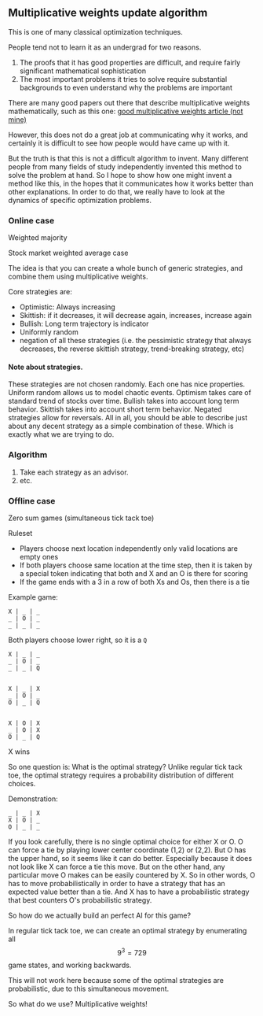 ## Multiplicative weights update algorithm

This is one of many classical optimization techniques.

People tend not to learn it as an undergrad for two reasons.

1. The proofs that it has good properties are difficult, and require fairly significant mathematical sophistication
2. The most important problems it tries to solve require substantial backgrounds to even understand why the problems are important

There are many good papers out there that describe multiplicative weights mathematically, such as this one: [good multiplicative weights article (not mine)](https://jeremykun.com/2017/02/27/the-reasonable-effectiveness-of-the-multiplicative-weights-update-algorithm/)

However, this does not do a great job at communicating why it works, and certainly it is difficult to see how people would have came up with it.

But the truth is that this is not a difficult algorithm to invent. Many different people from many fields of study independently invented this method to solve the problem at hand. So I hope to show how one might invent a method like this, in the hopes that it communicates how it works better than other explanations. In order to do that, we really have to look at the dynamics of specific optimization problems.

### Online case

Weighted majority

Stock market weighted average case

The idea is that you can create a whole bunch of generic strategies, and combine them using multiplicative weights.

Core strategies are:

* Optimistic: Always increasing
* Skittish: if it decreases, it will decrease again, increases, increase again
* Bullish: Long term trajectory is indicator
* Uniformly random
* negation of all these strategies (i.e. the pessimistic strategy that always decreases, the reverse skittish strategy, trend-breaking strategy, etc)

#### Note about strategies.

These strategies are not chosen randomly. Each one has nice properties. Uniform random allows us to model chaotic events. Optimism takes care of standard trend of stocks over time. Bullish takes into account long term behavior. Skittish takes into account short term behavior. Negated strategies allow for reversals. All in all, you should be able to describe just about any decent strategy as a simple combination of these. Which is exactly what we are trying to do.

### Algorithm

1. Take each strategy as an advisor.
2. etc.



### Offline case

Zero sum games (simultaneous tick tack toe)

Ruleset

* Players choose next location independently only valid locations are empty ones
* If both players choose same location at the time step, then it is taken by a special token indicating that both and X and an O is there for scoring
* If the game ends with a 3 in a row of both Xs and Os, then there is a tie

Example game:

    X | _ | _
    _ | O | _
    _ | _ | _

Both players choose lower right, so it is a `Q`

    X | _ | _
    _ | O | _
    _ | _ | Q


    X | _ | X
    _ | O | _
    O | _ | Q


    X | O | X
    _ | O | X
    O | _ | Q

X wins

So one question is: What is the optimal strategy? Unlike regular tick tack toe, the optimal strategy requires a probability distribution of different choices.

Demonstration:

    _ | _ | X
    X | O | _
    O | _ | _

If you look carefully, there is no single optimal choice for either X or O. O can force a tie by playing lower center coordinate (1,2) or (2,2). But O has the upper hand, so it seems like it can do better. Especially because it does not look like X can force a tie this move. But on the other hand, any particular move O makes can be easily countered by X. So in other words, O has to move probabilistically in order to have a strategy that has an expected value better than a tie. And X has to have a probabilistic strategy that best counters O's probabilistic strategy.

So how do we actually build an perfect AI for this game?

In regular tick tack toe, we can create an optimal strategy by enumerating all $$9^3=729$$ game states, and working backwards.

This will not work here because some of the optimal strategies are probabilistic, due to this simultaneous movement.

So what do we use? Multiplicative weights!
